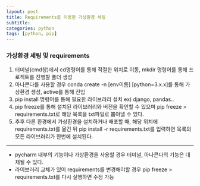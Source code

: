 ```yaml
---
layout: post
title: Requirements를 이용한 가상환경 세팅
subtitle: 
categories: python
tags: [python, pip]
---
```


### 가상환경 세팅 및 requirements
 1. 터미널(cmd창)에서 cd명령어를 통해 적절한 위치로 이동, mkdir 명령어를 통해 프로젝트를 진행할 폴더 생성
 2. 아나콘다를 사용할 경우 conda create -n [env이름] [python=3.x.x]를 통해 가상환경 생성, active를 통해 진입
 3. pip install 명령어를 통해 필요한 라이브러리 설치 ex) django, pandas..
 4. pip freeze를 통해 설치된 라이브러리와 버전을 확인할 수 있으며 pip freeze > requirements.txt로 해당 목록을 txt파일로 뽑아낼 수 있다.
 5. 추후 다른 환경에서 가상환경을 설치하거나 배포할 때, 해당 위치에 requirements.txt를 옮긴 뒤 pip install -r requirements.txt를 입력하면 목록의 모든 라이브러리가 한번에 설치된다.

 ---
 
- pycharm 내부의 기능이나 가상환경을 사용할 경우 터미널, 아나콘다의 기능은 대체될 수 있다.
- 라이브러리 교체가 있어 requirements를 변경해야할 경우 pip freeze > requirements.txt를 다시 실행하면 수정 가능